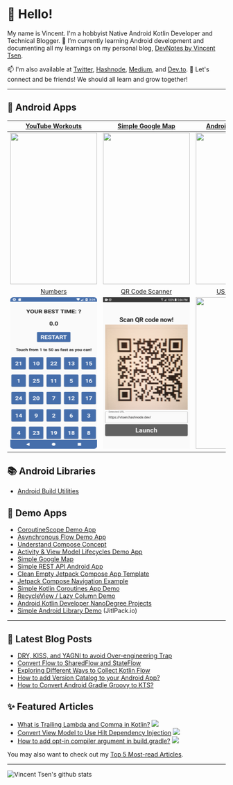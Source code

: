 # 👋 Hello!

My name is Vincent. I'm a hobbyist Native Android Kotlin Developer and Technical Blogger. 🌱 I’m currently learning Android development and documenting all my learnings on my personal blog, [DevNotes by Vincent Tsen](https://vtsen.hashnode.dev/).

📫 I'm also available at [Twitter](https://twitter.com/vinchamp77), [Hashnode](https://hashnode.com/@vtsen), [Medium](https://vtsen.medium.com/), and [Dev.to](https://dev.to/vtsen). 💞️ Let's connect and be friends! We should all learn and grow together!  

---
## 📱 Android Apps

[YouTube Workouts](https://github.com/vinchamp77/YoutubeWorkout) | [Simple Google Map](https://github.com/vinchamp77/Demo_SimpleGoogleMap)| [Android Kotlin Weekly](https://github.com/vinchamp77/AndroidNews) | [Malaysian Sydney Food](https://github.com/vinchamp77/MalaysianSydneyFood)
:-------------------------:|:-------------------------:|:-------------------------:|:-------------------------:
<img src="https://github.com/vinchamp77/YoutubeWorkouts/blob/master/screenshots/Screenshot_01_small.png" width="200" height="350" /> | <img src="https://github.com/vinchamp77/Demo_SimpleGoogleMap/blob/master/screenshots/Screenshot_01_small.png" width="200" height="350" /> | <img src="https://github.com/vinchamp77/AndroidNews/blob/master/screenshots/Screenshot_01_Small.png" width="200" height="350" /> |<img src="https://github.com/vinchamp77/MalaysianSydneyFood/blob/master/screenshots/ScreenShot_01_Small.png" width="200" height="350" /> 
[Numbers](https://github.com/vinchamp77/Numbers) | [QR Code Scanner](https://github.com/vinchamp77/QRCodeScanner) | [US Election Info](https://github.com/vinchamp77/USElectionInfo) | [Meditation Timer](https://github.com/vinchamp77/MeditationTimer)
<img src="https://github.com/vinchamp77/Numbers/blob/master/screenshots/Screenshot_01_small.png" width="200" height="350" /> | <img src="https://github.com/vinchamp77/QRCodeScanner/blob/master/screenshots/Screenshot_03_small.png" width="200" height="350" /> | <img src="https://github.com/vinchamp77/USElectionInfo/blob/master/screenshots/ScreenShot04_Small.png" width="200" height="350" /> | <img src="https://github.com/vinchamp77/MeditationTimer/blob/master/screenshots/ScreenShot_01_Small.png" width="200" height="350" />

## 📚 Android Libraries
- [Android Build Utilities](https://github.com/vinchamp77/buildutils)

## 📱 Demo Apps
- [CoroutineScope Demo App](https://github.com/vinchamp77/Demo_CoroutineScope)
- [Asynchronous Flow Demo App](https://github.com/vinchamp77/Demo_AsyncFlow)
- [Understand Compose Concept](https://github.com/vinchamp77/Demo_UnderstandComposeConcept)
- [Activity & View Model Lifecycles Demo App](https://github.com/vinchamp77/Demo_UnderstandLifecycles)
- [Simple Google Map](https://github.com/vinchamp77/Demo_SimpleGoogleMap)
- [Simple REST API Android App](https://github.com/vinchamp77/Demo_SimpleRestAPI) 
- [Clean Empty Jetpack Compose App Template](https://github.com/vinchamp77/Demo_CleanEmptyCompose)
- [Jetpack Compose Navigation Example](https://github.com/vinchamp77/Demo_SimpleNavigationCompose)
- [Simple Kotlin Coroutines App Demo](https://github.com/vinchamp77/Demo_CoroutinesBasics)
- [RecycleView / Lazy Column Demo](https://github.com/vinchamp77/Demo_SimpleRecycleView)
- [Android Kotlin Developer NanoDegree Projects](https://vtsen.hashnode.dev/android-kotlin-developer-nanodegree-projects-review)
- [Simple Android Library Demo](https://github.com/vinchamp77/demo-simple-android-lib) (JitIPack.io)

---

## 📝 Latest Blog Posts
<!-- BLOG-POST-LIST:START -->
- [DRY, KISS, and YAGNI to avoid Over-engineering Trap](https://vtsen.hashnode.dev/dry-kiss-and-yagni-to-avoid-over-engineering-trap)
- [Convert Flow to SharedFlow and StateFlow](https://vtsen.hashnode.dev/convert-flow-to-sharedflow-and-stateflow)
- [Exploring Different Ways to Collect Kotlin Flow](https://vtsen.hashnode.dev/exploring-different-ways-to-collect-kotlin-flow)
- [How to add Version Catalog to your Android App?](https://vtsen.hashnode.dev/how-to-add-version-catalog-to-your-android-app)
- [How to Convert Android Gradle Groovy to KTS?](https://vtsen.hashnode.dev/how-to-convert-android-gradle-groovy-to-kts)
<!-- BLOG-POST-LIST:END -->

## ✨ Featured Articles
- [What is Trailing Lambda and Comma in Kotlin?](https://vtsen.hashnode.dev/what-is-trailing-lambda-and-comma-in-kotlin) [![](https://androidweekly.net/issues/issue-533/badge)](https://androidweekly.net/issues/issue-533) 
- [Convert View Model to Use Hilt Dependency Injection](https://vtsen.hashnode.dev/convert-view-model-to-use-hilt-dependency-injection) [![](https://androidweekly.net/issues/issue-530/badge)](https://androidweekly.net/issues/issue-530) 
- [How to add opt-in compiler argument in build.gradle?](https://vtsen.hashnode.dev/how-to-add-opt-in-compiler-argument-in-buildgradle)
 [![](https://androidweekly.net/issues/issue-525/badge)](https://androidweekly.net/issues/issue-525) 

You may also want to check out my [Top 5 Most-read Articles](https://vtsen.hashnode.dev/top-5-articles).

---

![Vincent Tsen's github stats](https://github-readme-stats.vercel.app/api?username=vinchamp77&show_icons=true&count_private=true&hide=issues,prs)

<!---
vinchamp77/vinchamp77 is a ✨ special ✨ repository because its `README.md` (this file) appears on your GitHub profile.
You can click the Preview link to take a look at your changes.
- 👋 Hi, I’m @vinchamp77
- 👀 I’m interested in ...
- 🌱 I’m currently learning ...
- 💞️ I’m looking to collaborate on ...
- 📫 How to reach me ...
--->
